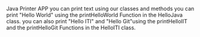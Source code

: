 Java Printer APP
you can print text using our classes and methods
you can print "Hello World" using the printHelloWorld Function in the HelloJava class.
you can also print "Hello ITI" and "Hello Git"using the printHelloIIT and the printHelloGit Functions in the HelloITI class.

